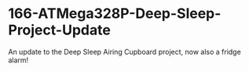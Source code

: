 # 166-ATMega328P-Deep-Sleep-Project-Update
An update to the Deep Sleep Airing Cupboard project, now also a fridge alarm!
